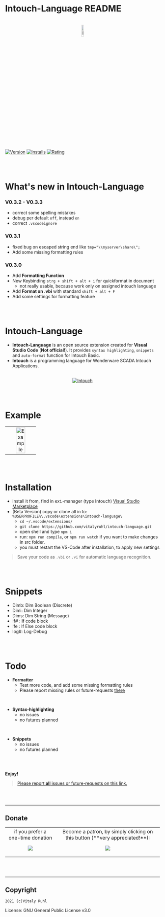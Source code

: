 # Intouch-Language README

<p align="center">
  <br />
  <a title="Intouch-Language" href="https://github.com/vitalyruhl/intouch-language"><img src="https://raw.githubusercontent.com/vitalyruhl/intouch-language/master/images/logo.png" alt="Intouch-Language Logo" width="10%" /></a>
</p>

[![Version](https://vsmarketplacebadge.apphb.com/version/Vitaly-ruhl.intouch-language.svg)](https://marketplace.visualstudio.com/items?itemName=Vitaly-ruhl.intouch-language)
[![Installs](https://vsmarketplacebadge.apphb.com/installs-short/Vitaly-ruhl.intouch-language.svg)](https://marketplace.visualstudio.com/items?itemName=Vitaly-ruhl.intouch-language)
[![Rating](https://vsmarketplacebadge.apphb.com/rating/Vitaly-ruhl.intouch-language.svg)](https://marketplace.visualstudio.com/items?itemName=Vitaly-ruhl.intouch-language)

<br>
<br>

# What's new in Intouch-Language

### V0.3.2 - V0.3.3

- correct some spelling mistakes
- debug per default `off`, instead `on`
- correct `.vscodeignore`

### V0.3.1

- fixed bug on escaped string end like `tmp="\\myserver\share\";`
- Add some missing formatting rules

### V0.3.0

- Add **Formatting Function**
- New Keybinding `strg + shift + alt + i` for quickformat in document
  - not really usable, because work only on assigned intouch language
- Add **Format on .vbi** with standard `shift + alt + F`
- Add some settings for formatting feature

<br>
<br>

# Intouch-Language

- **Intouch-Language** is an open source extension created for **Visual Studio Code** (**Not official!**). It provides `syntax highlighting`, `snippets` and `auto-format` function for Intouch Basic.
- **Intouch** is a programming language for Wonderware SCADA Intouch Applications.

<p align="center" bgcolor:=#3f3f3f>
  <br />
  <a title="Intouch" href="https://factorysoftware.de/"><img src="https://factorysoftware.de/resources/uploads/2020/02/wonderware-germany-austria-footer.png" alt="Intouch" /></a>   
</p>

<br>
<br>

# Example

<table align="center" width="100%" border="0">
  <tr>
    <td align="center" border="0">
    <a title="Intouch-Language" href="https://github.com/vitalyruhl/intouch-language"><img src="https://raw.githubusercontent.com/vitalyruhl/intouch-language/master/images/example.gif" alt="Example" width="60%" /></a>
    </td>
  </tr>
</table>

<br>
<br>

# Installation

- install it from, find in ext.-manager (type Intouch)
  [Visual Studio Marketplace](https://marketplace.visualstudio.com/items?itemName=Vitaly-ruhl.intouch-language)
- (Beta Version) copy or clone all in to: `%USERPROFILE%\.vscode\extensions\intouch-language\`
  - `cd ~/.vscode/extensions/`
  - `git clone https://github.com/vitalyruhl/intouch-language.git`
  - open shell and type `npm i`
  - run: `npm run compile`, or `npm run watch` if you want to make changes in src folder.
  - you must restart the VS-Code after installation, to apply new settings

> Save your code as `.vbi` or `.vi` for automatic language recognition.

<p align="center">
  <br />
  <br />
</p>

# Snippets

- Dimb: Dim Boolean (Discrete)
- Dimi: Dim Integer
- Dims: Dim String (Message)
- If# : If code block
- Ife : If Else code block
- log#: Log-Debug

<p align="center">
  <br />
  <br />
</p>

# Todo

- **Formatter**
  - Test more code, and add some missing formatting rules
  - Please report missing rules or future-requests [there](https://github.com/vitalyruhl/intouch-language/issues)

<br>

- **Syntax-highlighting**
  - no issues
  - no futures planned

<br>

- **Snippets**
  - no issues
  - no futures planned

<br>
<br>

**Enjoy!**

> [Please report **all** issues or future-requests on this link.](https://github.com/vitalyruhl/intouch-language/issues)

<br>
<br>

---

## Donate

<table align="center" width="100%" border="0" bgcolor:=#3f3f3f>
<tr align="center">
<td align="center">  
if you prefer a one-time donation

[![](https://www.paypalobjects.com/en_US/i/btn/btn_donateCC_LG.gif)](https://paypal.me/FamilieRuhl)

</td>

<td align="center">  
Become a patron, by simply clicking on this button (**very appreciated!**):

[![](https://c5.patreon.com/external/logo/become_a_patron_button.png)](https://www.patreon.com/join/6555448/checkout?ru=undefined)

</td>
</tr>
</table>

<br>
<br>

---

## Copyright

`2021 (c)Vitaly Ruhl`

License: GNU General Public License v3.0
